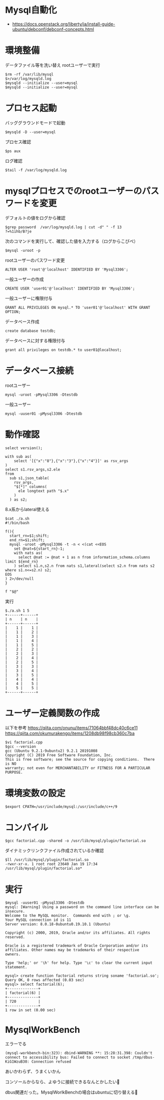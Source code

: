 # Mysql自動化

- https://docs.openstack.org/liberty/ja/install-guide-ubuntu/debconf/debconf-concepts.html

# 環境整備

データファイル等を洗い替え
rootユーザーで実行
```
$rm -rf /var/lib/mysql
$>/var/log/mysqld.log
$mysqld --initialize --user=mysql
$mysqld --initialize --user=mysql
```

# プロセス起動

バッググラウンドモードで起動
```
$mysqld -D --user=mysql
```

プロセス確認
```
$ps aux
```

ログ確認
```
$tail -f /var/log/mysqld.log
```

# mysqlプロセスでのrootユーザーのパスワードを変更

デフォルトの値をログから確認
```
$grep password  /var/log/mysqld.log | cut -d" " -f 13
?=%1ihb/B?je
```

次のコマンドを実行して、確認した値を入力する（ログからこぴぺ）
```
$mysql -uroot -p
```

rootユーザーのパスワード変更
```
ALTER USER 'root'@'localhost' IDENTIFIED BY 'Mysql3306';
```

一般ユーザーの作成
```
CREATE USER 'user01'@'localhost' IDENTIFIED BY 'Mysql3306';
```

一般ユーザーに権限付与
```
GRANT ALL PRIVILEGES ON mysql.* TO 'user01'@'localhost' WITH GRANT OPTION;
```

データベース作成
```
create database testdb;
```

データベースに対する権限付与
```
grant all privileges on testdb.* to user01@localhost;
```

# データベース接続

rootユーザー
```
mysql -uroot -pMysql3306 -Dtestdb
```

一般ユーザー
```
mysql -uuser01 -pMysql3306 -Dtestdb
```

# 動作確認

```
select version();
```

```
with sub as(
    select '[{"x":"8"},{"x":"3"},{"x":"4"}]' as rsv_args
)
select s1.rsv_args,s2.ele
from
  sub s1,json_table(
    rsv_args,
    "$[*]" columns(
      ele longtext path "$.x"
    )
  ) as s2;
```

8.x系からlateral使える
```
$cat ./a.sh
#!/bin/bash

f(){
  start_rn=$1;shift;
  end_rn=$1;shift;
  mysql -uroot -pMysql3306 -t -n < <(cat <<EOS
	set @nat=${start_rn}-1;
	with nats as(
	  select @nat := @nat + 1 as n from information_schema.columns limit ${end_rn}
	) select s1.n,s2.n from nats s1,lateral(select s2.n from nats s2 where s1.n<=s2.n) s2;
EOS
) 2>/dev/null
}

f "$@"
```
実行
```
$./a.sh 1 5
+------+------+
| n    | n    |
+------+------+
|    1 |    1 |
|    1 |    2 |
|    1 |    3 |
|    1 |    4 |
|    1 |    5 |
|    2 |    2 |
|    2 |    3 |
|    2 |    4 |
|    2 |    5 |
|    3 |    3 |
|    3 |    4 |
|    3 |    5 |
|    4 |    4 |
|    4 |    5 |
|    5 |    5 |
+------+------+
```

# ユーザー定義関数の作成

以下を参考
https://qiita.com/onunu/items/71064bbf48dc40c6ce11 </br>
https://qiita.com/okumurakengo/items/1208db98f98cb360c7ba </br>

```
$vi factorial.cpp
$gcc --version
gcc (Ubuntu 9.2.1-9ubuntu2) 9.2.1 20191008
Copyright (C) 2019 Free Software Foundation, Inc.
This is free software; see the source for copying conditions.  There is NO
warranty; not even for MERCHANTABILITY or FITNESS FOR A PARTICULAR PURPOSE.
```

# 環境変数の設定

```
$export CPATH=/usr/include/mysql:/usr/include/c++/9
```

# コンパイル
```
$gcc factorial.cpp -shared -o /usr/lib/mysql/plugin/factorial.so
```

ダイナミックリンクファイル作成されているか確認
```
$ll /usr/lib/mysql/plugin/factorial.so
-rwxr-xr-x. 1 root root 23640 Jan 19 17:34 /usr/lib/mysql/plugin/factorial.so*
```

# 実行

```
$mysql -uuser01 -pMysql3306 -Dtestdb
mysql: [Warning] Using a password on the command line interface can be insecure.
Welcome to the MySQL monitor.  Commands end with ; or \g.
Your MySQL connection id is 11
Server version: 8.0.18-0ubuntu0.19.10.1 (Ubuntu)

Copyright (c) 2000, 2019, Oracle and/or its affiliates. All rights reserved.

Oracle is a registered trademark of Oracle Corporation and/or its
affiliates. Other names may be trademarks of their respective
owners.

Type 'help;' or '\h' for help. Type '\c' to clear the current input statement.

mysql> create function factorial returns string soname 'factorial.so';
Query OK, 0 rows affected (0.03 sec)
mysql> select factorial(6);
+--------------+
| factorial(6) |
+--------------+
| 720          |
+--------------+
1 row in set (0.00 sec)
```

# MysqlWorkBench

エラーでる

```
(mysql-workbench-bin:323): dbind-WARNING **: 15:28:31.398: Couldn't connect to accessibility bus: Failed to connect to socket /tmp/dbus-KiG1WzuB30: Connection refused
```



あいかわらず、うまくいかん

コンソールからなら、よゆうに接続できるなんとかしたい💩

dbus関連だった。MysqlWorlkBenchの場合はubuntuに切り替える💩

```

```
